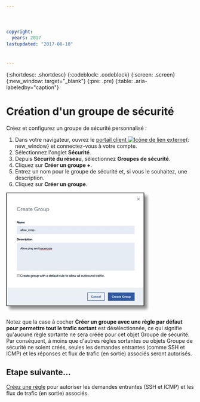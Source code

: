```yaml
---



copyright:
  years: 2017
lastupdated: "2017-08-10"


---
```


{:shortdesc: .shortdesc}
{:codeblock: .codeblock}
{:screen: .screen}
{:new_window: target="_blank"}
{:pre: .pre}
{:table: .aria-labeledby="caption"}

# Création d'un groupe de sécurité
Créez et configurez un groupe de sécurité personnalisé :

1. Dans votre navigateur, ouvrez le [portail client ![Icône de lien externe](../../icons/launch-glyph.svg "Icône de lien externe")](https://control.softlayer.com/){: new_window} et connectez-vous à votre compte.
2.	Sélectionnez l'onglet **Sécurité**.
3. Depuis **Sécurité du réseau**, sélectionnez **Groupes de sécurité**.
4.	Cliquez sur **Créer un groupe +**.
5.	Entrez un nom pour le groupe de sécurité et, si vous le souhaitez, une description.
6. Cliquez sur **Créer un groupe**.

![Création d'un groupe de sécurité](./images/create_sg.jpg)

Notez que la case à cocher **Créer un groupe avec une règle par défaut pour permettre tout le trafic sortant** est désélectionnée, ce qui signifie qu'aucune règle sortante ne sera créée pour cet objet Groupe de sécurité. Par conséquent, à moins que d'autres règles sortantes ou objets Groupe de sécurité ne soient créés, seules les demandes entrantes (comme SSH et ICMP) et les réponses et flux de trafic (en sortie) associés seront autorisés.

## Etape suivante...
[Créez une règle](csg_rule.html) pour autoriser les demandes entrantes (SSH et ICMP) et les flux de trafic (en sortie) associés.  
